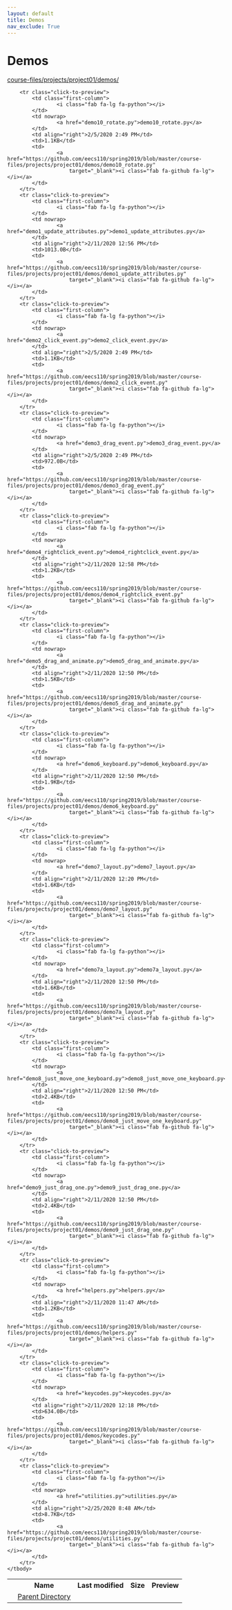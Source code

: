 ```yaml
---
layout: default
title: Demos
nav_exclude: True
---
```


# Demos

[course-files/projects/project01/demos/](.)

<table class="tbl-files">
    <tbody>
        <tr>
            <th valign="top"></th>
            <th>Name</th>
            <th>Last modified</th>
            <th>Size</th>
            <th>Preview</th>
        </tr>
        <tr>
            <td valign="top">
                <i class="fa fa-folder-open"></i>
            </td>
            <td><a href="../">Parent Directory</a></td>
            <td>&nbsp;</td>
            <td>&nbsp;</td>
            <td>&nbsp;</td>
        </tr>

        <tr class="click-to-preview">
            <td class="first-column">
                    <i class="fab fa-lg fa-python"></i>
            </td>
            <td nowrap>
                    <a href="demo10_rotate.py">demo10_rotate.py</a>
            </td>
            <td align="right">2/5/2020 2:49 PM</td>
            <td>1.1KB</td>
            <td>
                    <a href="https://github.com/eecs110/spring2019/blob/master/course-files/projects/project01/demos/demo10_rotate.py"
                        target="_blank"><i class="fab fa-github fa-lg"></i></a>
            </td>
        </tr>
        <tr class="click-to-preview">
            <td class="first-column">
                    <i class="fab fa-lg fa-python"></i>
            </td>
            <td nowrap>
                    <a href="demo1_update_attributes.py">demo1_update_attributes.py</a>
            </td>
            <td align="right">2/11/2020 12:56 PM</td>
            <td>1013.0B</td>
            <td>
                    <a href="https://github.com/eecs110/spring2019/blob/master/course-files/projects/project01/demos/demo1_update_attributes.py"
                        target="_blank"><i class="fab fa-github fa-lg"></i></a>
            </td>
        </tr>
        <tr class="click-to-preview">
            <td class="first-column">
                    <i class="fab fa-lg fa-python"></i>
            </td>
            <td nowrap>
                    <a href="demo2_click_event.py">demo2_click_event.py</a>
            </td>
            <td align="right">2/5/2020 2:49 PM</td>
            <td>1.1KB</td>
            <td>
                    <a href="https://github.com/eecs110/spring2019/blob/master/course-files/projects/project01/demos/demo2_click_event.py"
                        target="_blank"><i class="fab fa-github fa-lg"></i></a>
            </td>
        </tr>
        <tr class="click-to-preview">
            <td class="first-column">
                    <i class="fab fa-lg fa-python"></i>
            </td>
            <td nowrap>
                    <a href="demo3_drag_event.py">demo3_drag_event.py</a>
            </td>
            <td align="right">2/5/2020 2:49 PM</td>
            <td>972.0B</td>
            <td>
                    <a href="https://github.com/eecs110/spring2019/blob/master/course-files/projects/project01/demos/demo3_drag_event.py"
                        target="_blank"><i class="fab fa-github fa-lg"></i></a>
            </td>
        </tr>
        <tr class="click-to-preview">
            <td class="first-column">
                    <i class="fab fa-lg fa-python"></i>
            </td>
            <td nowrap>
                    <a href="demo4_rightclick_event.py">demo4_rightclick_event.py</a>
            </td>
            <td align="right">2/11/2020 12:58 PM</td>
            <td>1.2KB</td>
            <td>
                    <a href="https://github.com/eecs110/spring2019/blob/master/course-files/projects/project01/demos/demo4_rightclick_event.py"
                        target="_blank"><i class="fab fa-github fa-lg"></i></a>
            </td>
        </tr>
        <tr class="click-to-preview">
            <td class="first-column">
                    <i class="fab fa-lg fa-python"></i>
            </td>
            <td nowrap>
                    <a href="demo5_drag_and_animate.py">demo5_drag_and_animate.py</a>
            </td>
            <td align="right">2/11/2020 12:50 PM</td>
            <td>1.5KB</td>
            <td>
                    <a href="https://github.com/eecs110/spring2019/blob/master/course-files/projects/project01/demos/demo5_drag_and_animate.py"
                        target="_blank"><i class="fab fa-github fa-lg"></i></a>
            </td>
        </tr>
        <tr class="click-to-preview">
            <td class="first-column">
                    <i class="fab fa-lg fa-python"></i>
            </td>
            <td nowrap>
                    <a href="demo6_keyboard.py">demo6_keyboard.py</a>
            </td>
            <td align="right">2/11/2020 12:50 PM</td>
            <td>1.9KB</td>
            <td>
                    <a href="https://github.com/eecs110/spring2019/blob/master/course-files/projects/project01/demos/demo6_keyboard.py"
                        target="_blank"><i class="fab fa-github fa-lg"></i></a>
            </td>
        </tr>
        <tr class="click-to-preview">
            <td class="first-column">
                    <i class="fab fa-lg fa-python"></i>
            </td>
            <td nowrap>
                    <a href="demo7_layout.py">demo7_layout.py</a>
            </td>
            <td align="right">2/11/2020 12:20 PM</td>
            <td>1.6KB</td>
            <td>
                    <a href="https://github.com/eecs110/spring2019/blob/master/course-files/projects/project01/demos/demo7_layout.py"
                        target="_blank"><i class="fab fa-github fa-lg"></i></a>
            </td>
        </tr>
        <tr class="click-to-preview">
            <td class="first-column">
                    <i class="fab fa-lg fa-python"></i>
            </td>
            <td nowrap>
                    <a href="demo7a_layout.py">demo7a_layout.py</a>
            </td>
            <td align="right">2/11/2020 12:50 PM</td>
            <td>1.6KB</td>
            <td>
                    <a href="https://github.com/eecs110/spring2019/blob/master/course-files/projects/project01/demos/demo7a_layout.py"
                        target="_blank"><i class="fab fa-github fa-lg"></i></a>
            </td>
        </tr>
        <tr class="click-to-preview">
            <td class="first-column">
                    <i class="fab fa-lg fa-python"></i>
            </td>
            <td nowrap>
                    <a href="demo8_just_move_one_keyboard.py">demo8_just_move_one_keyboard.py</a>
            </td>
            <td align="right">2/11/2020 12:50 PM</td>
            <td>2.4KB</td>
            <td>
                    <a href="https://github.com/eecs110/spring2019/blob/master/course-files/projects/project01/demos/demo8_just_move_one_keyboard.py"
                        target="_blank"><i class="fab fa-github fa-lg"></i></a>
            </td>
        </tr>
        <tr class="click-to-preview">
            <td class="first-column">
                    <i class="fab fa-lg fa-python"></i>
            </td>
            <td nowrap>
                    <a href="demo9_just_drag_one.py">demo9_just_drag_one.py</a>
            </td>
            <td align="right">2/11/2020 12:50 PM</td>
            <td>2.4KB</td>
            <td>
                    <a href="https://github.com/eecs110/spring2019/blob/master/course-files/projects/project01/demos/demo9_just_drag_one.py"
                        target="_blank"><i class="fab fa-github fa-lg"></i></a>
            </td>
        </tr>
        <tr class="click-to-preview">
            <td class="first-column">
                    <i class="fab fa-lg fa-python"></i>
            </td>
            <td nowrap>
                    <a href="helpers.py">helpers.py</a>
            </td>
            <td align="right">2/11/2020 11:47 AM</td>
            <td>1.2KB</td>
            <td>
                    <a href="https://github.com/eecs110/spring2019/blob/master/course-files/projects/project01/demos/helpers.py"
                        target="_blank"><i class="fab fa-github fa-lg"></i></a>
            </td>
        </tr>
        <tr class="click-to-preview">
            <td class="first-column">
                    <i class="fab fa-lg fa-python"></i>
            </td>
            <td nowrap>
                    <a href="keycodes.py">keycodes.py</a>
            </td>
            <td align="right">2/11/2020 12:18 PM</td>
            <td>634.0B</td>
            <td>
                    <a href="https://github.com/eecs110/spring2019/blob/master/course-files/projects/project01/demos/keycodes.py"
                        target="_blank"><i class="fab fa-github fa-lg"></i></a>
            </td>
        </tr>
        <tr class="click-to-preview">
            <td class="first-column">
                    <i class="fab fa-lg fa-python"></i>
            </td>
            <td nowrap>
                    <a href="utilities.py">utilities.py</a>
            </td>
            <td align="right">2/25/2020 8:48 AM</td>
            <td>8.7KB</td>
            <td>
                    <a href="https://github.com/eecs110/spring2019/blob/master/course-files/projects/project01/demos/utilities.py"
                        target="_blank"><i class="fab fa-github fa-lg"></i></a>
            </td>
        </tr>
    </tbody>
</table>

